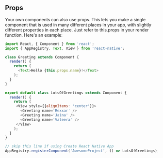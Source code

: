 ## Props

Your own components can also use props.
This lets you make a single component that is used in many different places in your app, with slightly different properties in each place. Just refer to this.props in your render function. Here's an example:

```js
import React, { Component } from 'react';
import { AppRegistry, Text, View } from 'react-native';

class Greeting extends Component {
  render() {
    return (
      <Text>Hello {this.props.name}!</Text>
    );
  }
}

export default class LotsOfGreetings extends Component {
  render() {
    return (
     <View style={{alignItems: 'center'}}>
       <Greeting name='Rexxar' />
       <Greeting name='Jaina' />
       <Greeting name='Valeera' />
     </View>
    );
  }
}

// skip this line if using Create React Native App
AppRegistry.registerComponent('AwesomeProject', () => LotsOfGreetings);
```
